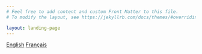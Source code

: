 ```yaml
---
# Feel free to add content and custom Front Matter to this file.
# To modify the layout, see https://jekyllrb.com/docs/themes/#overriding-theme-defaults

layout: landing-page
---
```


	
[English](/collections-model/en)
[Français](/collections-model/fr)

